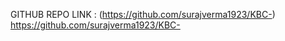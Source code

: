 GITHUB REPO LINK : (https://github.com/surajverma1923/KBC-)
                    https://github.com/surajverma1923/KBC-
